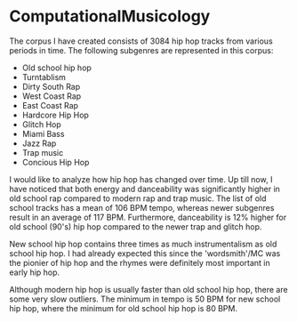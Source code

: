 # ComputationalMusicology

The corpus I have created consists of 3084 hip hop tracks from various periods in time. The following subgenres are represented in this corpus:
- Old school hip hop
- Turntablism
- Dirty South Rap
- West Coast Rap
- East Coast Rap
- Hardcore Hip Hop
- Glitch Hop
- Miami Bass
- Jazz Rap
- Trap music
- Concious Hip Hop

I would like to analyze how hip hop has changed over time. Up till now, I have noticed that both energy and danceability was significantly higher in old school rap compared to modern rap and trap music. The list of old school tracks has a mean of 106 BPM tempo, whereas newer subgenres result in an average of 117 BPM. Furthermore, danceability is 12% higher for old school (90's) hip hop compared to the newer trap and glitch hop. 

New school hip hop contains three times as much instrumentalism as old school hip hop. I had already expected this since the 'wordsmith'/MC was the pionier of hip hop and the rhymes were definitely most important in early hip hop. 

Although modern hip hop is usually faster than old school hip hop, there are some very slow outliers. The minimum in tempo is 50 BPM for new school hip hop, where the minimum for old school hip hop is 80 BPM.
